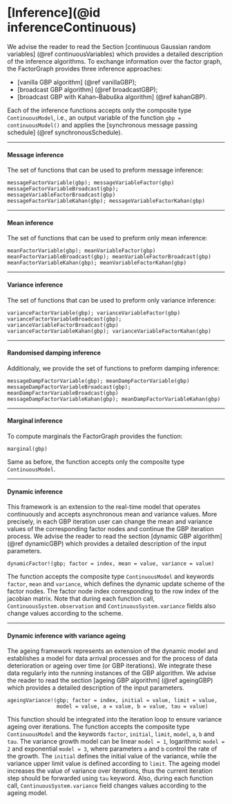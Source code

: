 # [Inference](@id inferenceContinuous)

We advise the reader to read the Section [continuous Gaussian random variables] (@ref continuousVariables) which provides a detailed description of the inference algorithms. To exchange information over the factor graph, the FactorGraph provides three inference approaches:
 - [vanilla GBP algorithm] (@ref vanillaGBP);
 - [broadcast GBP algorithm] (@ref broadcastGBP);
 - [broadcast GBP with Kahan–Babuška algorithm] (@ref kahanGBP).

Each of the inference functions accepts only the composite type `ContinuousModel`, i.e., an output variable of the function `gbp = continuousModel()` and applies the [synchronous message passing schedule] (@ref synchronousSchedule).

---

#### Message inference
The set of functions that can be used to preform message inference:
```julia-repl
messageFactorVariable(gbp); messageVariableFactor(gbp)
messageFactorVariableBroadcast(gbp); messageVariableFactorBroadcast(gbp)
messageFactorVariableKahan(gbp); messageVariableFactorKahan(gbp)
```
---

#### Mean inference
The set of functions that can be used to preform only mean inference:
```julia-repl
meanFactorVariable(gbp); meanVariableFactor(gbp)
meanFactorVariableBroadcast(gbp); meanVariableFactorBroadcast(gbp)
meanFactorVariableKahan(gbp); meanVariableFactorKahan(gbp)
```
---

#### Variance inference
The set of functions that can be used to preform only variance inference:
```julia-repl
varianceFactorVariable(gbp); varianceVariableFactor(gbp)
varianceFactorVariableBroadcast(gbp); varianceVariableFactorBroadcast(gbp)
varianceFactorVariableKahan(gbp); varianceVariableFactorKahan(gbp)
```
---


#### Randomised damping inference
Additionaly, we provide the set of functions to preform damping inference:
```julia-repl
messageDampFactorVariable(gbp); meanDampFactorVariable(gbp)
messageDampFactorVariableBroadcast(gbp); meanDampFactorVariableBroadcast(gbp)
messageDampFactorVariableKahan(gbp); meanDampFactorVariableKahan(gbp)
```
---

#### Marginal inference
To compute marginals the FactorGraph provides the function:
```julia-repl
marginal(gbp)
```
Same as before, the function accepts only the composite type `ContinuousModel`.

---

#### Dynamic inference
This framework is an extension to the real-time model that operates continuously and accepts asynchronous mean and variance values. More precisely, in each GBP iteration user can change the mean and variance values of the corresponding factor nodes and continue the GBP iteration process. We advise the reader to read the section [dynamic GBP algorithm] (@ref dynamicGBP) which provides a detailed description of the input parameters.
```julia-repl
dynamicFactor!(gbp; factor = index, mean = value, variance = value)
```
The function accepts the composite type `ContinuousModel` and keywords `factor`, `mean` and `variance`, which defines the dynamic update scheme of the factor nodes. The factor node index corresponding to the row index of the jacobian matrix. Note that during each function call, `ContinuousSystem.observation` and `ContinuousSystem.variance` fields also change values according to the scheme.

---

#### Dynamic inference with variance ageing
The ageing framework represents an extension of the dynamic model and establishes a model for data arrival processes and for the process of data deterioration or ageing over time (or GBP iterations). We integrate these data regularly into the running instances of the GBP algorithm. We advise the reader to read the section [ageing GBP algorithm] (@ref ageingGBP) which provides a detailed description of the input parameters.
```julia-repl
ageingVariance!(gbp; factor = index, initial = value, limit = value,
                model = value, a = value, b = value, tau = value)
```
This function should be integrated into the iteration loop to ensure variance ageing over iterations. The function accepts the composite type `ContinuousModel` and the keywords `factor`, `initial`, `limit`, `model`, `a`, `b` and `tau`. The variance growth model can be linear `model = 1`, logarithmic `model = 2` and exponential `model = 3`, where parameters `a` and `b` control the rate of the growth. The `initial` defines the initial value of the variance, while the variance upper limit value is defined according to `limit`. The ageing model increases the value of variance over iterations, thus the current iteration step should be forwarded using `tau` keyword. Also, during each function call, `ContinuousSystem.variance` field changes values according to the ageing model.
